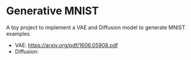 # Generative MNIST
A toy project to implement a VAE and Diffusion model to generate MNIST examples
- VAE: https://arxiv.org/pdf/1606.05908.pdf 
- Diffusion: